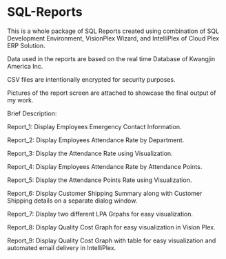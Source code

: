 # SQL-Reports

This is a whole package of SQL Reports created using combination of SQL Development Environment, VisionPlex Wizard, and IntelliPlex of Cloud Plex ERP Solution. 

Data used in the reports are based on the real time Database of Kwangjin America Inc.

CSV files are intentionally encrypted for security purposes. 

Pictures of the report screen are attached to showcase the final output of my work.

Brief Description:

Report_1: Display Employees Emergency Contact Information.

Report_2: Display Employees Attendance Rate by Department.

Report_3: Display the Attendance Rate using Visualization.

Report_4: Display Employees Attendance Rate by Attendance Points.

Report_5: Display the Attendance Points Rate using Visualization.

Report_6: Display Customer Shipping Summary along with Customer Shipping details on a separate dialog window.

Report_7: Display two different LPA Grpahs for easy visualization.

Report_8: Display Quality Cost Graph for easy visualization in Vision Plex.

Report_9: Display Quality Cost Graph with table for easy visualization and automated email delivery in IntelliPlex.



